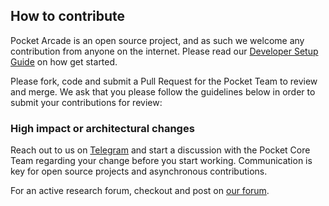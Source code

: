 ## How to contribute

Pocket Arcade is an open source project, and as such we welcome any contribution from anyone on the internet. Please read our [Developer Setup Guide](https://github.com/pokt-network/pocket-arcade/wiki/Developer-Setup-Guide) on how get started.

Please fork, code and submit a Pull Request for the Pocket Team to review and merge. We ask that you please follow the guidelines below in order to submit your contributions for review:

### High impact or architectural changes

Reach out to us on [Telegram](https://t.me/POKTnetwork) and start a discussion with the Pocket Core Team regarding your change before you start working. Communication is key for open source projects and asynchronous contributions.

For an active research forum, checkout and post on [our forum](https://research.pokt.network).